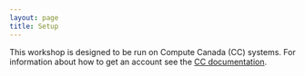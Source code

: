 ```yaml
---
layout: page
title: Setup
---
```


This workshop is designed to be run on Compute Canada (CC) systems. For information about how to get an account see the [CC documentation](https://docs.computecanada.ca/wiki/Compute_Canada_Documentation).
